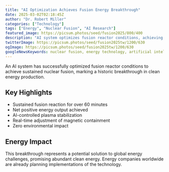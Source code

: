 ```yaml
---
title: "AI Optimization Achieves Fusion Energy Breakthrough"
date: 2025-03-02T02:18:45Z
author: "Dr. Robert Miller"
categories: ["Technology"]
tags: ["Energy", "Nuclear Fusion", "AI Research"]
featured_image: https://picsum.photos/seed/fusion2025/800/400
description: "AI system optimizes fusion reactor conditions, achieving sustained reaction"
twitterImage: https://picsum.photos/seed/fusion2025tw/1200/630
ogImage: https://picsum.photos/seed/fusion2025tw/1200/630
googleNewsKeywords: nuclear fusion, energy technology, artificial intelligence
---
```


An AI system has successfully optimized fusion reactor conditions to achieve sustained nuclear fusion, marking a historic breakthrough in clean energy production.

## Key Highlights

* Sustained fusion reaction for over 60 minutes
* Net positive energy output achieved
* AI-controlled plasma stabilization
* Real-time adjustment of magnetic containment
* Zero environmental impact

## Energy Impact

This breakthrough represents a potential solution to global energy challenges, promising abundant clean energy. Energy companies worldwide are already planning implementations of the technology.